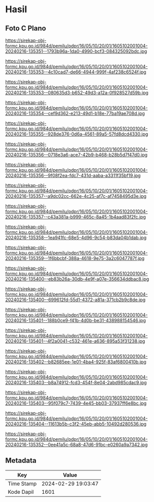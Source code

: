 # Hasil

## Foto C Plano

https://sirekap-obj-formc.kpu.go.id/984d/pemilu/pdpr/16/05/10/20/01/1605102001004-20240216-135351--1793b96a-1da0-4990-bcf3-084325092bdc.jpg

https://sirekap-obj-formc.kpu.go.id/984d/pemilu/pdpr/16/05/10/20/01/1605102001004-20240216-135353--4c10cad7-de66-4944-999f-4af238c6524f.jpg

https://sirekap-obj-formc.kpu.go.id/984d/pemilu/pdpr/16/05/10/20/01/1605102001004-20240216-135353--080635d3-b652-49d3-a12a-0f928527d59b.jpg

https://sirekap-obj-formc.kpu.go.id/984d/pemilu/pdpr/16/05/10/20/01/1605102001004-20240216-135354--cef9d362-e213-49d1-b18e-77ba19ae708d.jpg

https://sirekap-obj-formc.kpu.go.id/984d/pemilu/pdpr/16/05/10/20/01/1605102001004-20240216-135355--928de376-0d6a-4561-89a5-57fd8dcd4330.jpg

https://sirekap-obj-formc.kpu.go.id/984d/pemilu/pdpr/16/05/10/20/01/1605102001004-20240216-135356--0718e3a6-ace7-42b9-b468-b28b5d7f47d0.jpg

https://sirekap-obj-formc.kpu.go.id/984d/pemilu/pdpr/16/05/10/20/01/1605102001004-20240216-135356--9f08f2ea-fdc7-431d-aaba-a3311f35bf19.jpg

https://sirekap-obj-formc.kpu.go.id/984d/pemilu/pdpr/16/05/10/20/01/1605102001004-20240216-135357--a9dc02cc-662e-4c25-af7c-af7458495d3e.jpg

https://sirekap-obj-formc.kpu.go.id/984d/pemilu/pdpr/16/05/10/20/01/1605102001004-20240216-135357--c43a381a-b999-465c-8a45-1b4aad83f2fc.jpg

https://sirekap-obj-formc.kpu.go.id/984d/pemilu/pdpr/16/05/10/20/01/1605102001004-20240216-135358--1ea941fc-68e5-4d96-9c54-b83da04b1dab.jpg

https://sirekap-obj-formc.kpu.go.id/984d/pemilu/pdpr/16/05/10/20/01/1605102001004-20240216-135359--1f6bbcbf-388a-4618-9e75-3a2c6047787f.jpg

https://sirekap-obj-formc.kpu.go.id/984d/pemilu/pdpr/16/05/10/20/01/1605102001004-20240216-135400--eb83b26a-30db-4e9f-a07e-356634ddbac8.jpg

https://sirekap-obj-formc.kpu.go.id/984d/pemilu/pdpr/16/05/10/20/01/1605102001004-20240216-135400--699612fd-55d1-4372-a81a-371cb2b9c8de.jpg

https://sirekap-obj-formc.kpu.go.id/984d/pemilu/pdpr/16/05/10/20/01/1605102001004-20240216-135401--188b0ce9-f41b-4d0b-be31-438988154546.jpg

https://sirekap-obj-formc.kpu.go.id/984d/pemilu/pdpr/16/05/10/20/01/1605102001004-20240216-135401--4f2a0041-c532-461e-a636-895a53f31238.jpg

https://sirekap-obj-formc.kpu.go.id/984d/pemilu/pdpr/16/05/10/20/01/1605102001004-20240216-135402--b82685ee-1e01-4ba4-925f-83af6800410b.jpg

https://sirekap-obj-formc.kpu.go.id/984d/pemilu/pdpr/16/05/10/20/01/1605102001004-20240216-135403--b8a74912-fcd3-454f-8e04-2abd985cdac9.jpg

https://sirekap-obj-formc.kpu.go.id/984d/pemilu/pdpr/16/05/10/20/01/1605102001004-20240216-135403--95f079c7-7439-4e45-bb03-37937ff6e8bc.jpg

https://sirekap-obj-formc.kpu.go.id/984d/pemilu/pdpr/16/05/10/20/01/1605102001004-20240216-135404--11613b5b-c3f2-45eb-abb5-10492d280536.jpg

https://sirekap-obj-formc.kpu.go.id/984d/pemilu/pdpr/16/05/10/20/01/1605102001004-20240216-135352--0ee41a5c-68a8-47d6-91bc-e0260a9a7342.jpg


## Metadata

| Key        | Value               |
| ---------- | ------------------- |
| Time Stamp | 2024-02-29 19:03:47 |
| Kode Dapil | 1601                |




